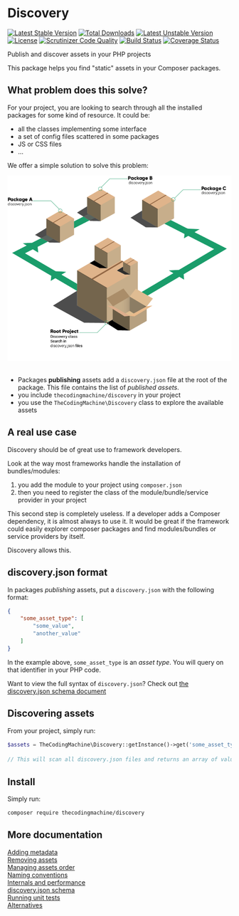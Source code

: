Discovery
=========

[![Latest Stable Version](https://poser.pugx.org/thecodingmachine/discovery/v/stable)](https://packagist.org/packages/thecodingmachine/discovery)
[![Total Downloads](https://poser.pugx.org/thecodingmachine/discovery/downloads)](https://packagist.org/packages/thecodingmachine/discovery)
[![Latest Unstable Version](https://poser.pugx.org/thecodingmachine/discovery/v/unstable)](https://packagist.org/packages/thecodingmachine/discovery)
[![License](https://poser.pugx.org/thecodingmachine/discovery/license)](https://packagist.org/packages/thecodingmachine/discovery)
[![Scrutinizer Code Quality](https://scrutinizer-ci.com/g/thecodingmachine/discovery/badges/quality-score.png?b=1.1)](https://scrutinizer-ci.com/g/thecodingmachine/discovery/?branch=1.1)
[![Build Status](https://travis-ci.org/thecodingmachine/discovery.svg?branch=1.1)](https://travis-ci.org/thecodingmachine/discovery)
[![Coverage Status](https://coveralls.io/repos/thecodingmachine/discovery/badge.svg?branch=1.1&service=github)](https://coveralls.io/github/thecodingmachine/discovery?branch=1.1)

Publish and discover assets in your PHP projects

This package helps you find "static" assets in your Composer packages.

What problem does this solve?
-----------------------------

For your project, you are looking to search through all the installed packages for some kind of resource. It could be:

- all the classes implementing some interface
- a set of config files scattered in some packages
- JS or CSS files
- ...

We offer a simple solution to solve this problem:

<div class="text-center">
<img class="img-responsive" src="doc/img/schema.png" alt="" />
</div>

<br/>

- Packages **publishing** assets add a `discovery.json` file at the root of the package. This file contains the list of *published assets*.
- you include `thecodingmachine/discovery` in your project
- you use the `TheCodingMachine\Discovery` class to explore the available assets

A real use case
---------------

Discovery should be of great use to framework developers.

Look at the way most frameworks handle the installation of bundles/modules:
 
 1. you add the module to your project using `composer.json`
 2. then you need to register the class of the module/bundle/service provider in your project

This second step is completely useless. If a developer adds a Composer dependency, it is almost always to use it. It would be great if the framework could easily explorer composer packages and find modules/bundles or service providers by itself.

Discovery allows this.


discovery.json format
-----------------------

In packages *publishing* assets, put a `discovery.json` with the following format:

```json
{
    "some_asset_type": [
        "some_value",
        "another_value"
    ]
}
```

In the example above, `some_asset_type` is an *asset type*. You will query on that identifier in your PHP code.

Want to view the full syntax of `discovery.json`? Check out [the discovery.json schema document](doc/discovery_schema.md)

Discovering assets
------------------

From your project, simply run:

```php
$assets = TheCodingMachine\Discovery::getInstance()->get('some_asset_type');

// This will scan all discovery.json files and returns an array of values.
```

Install
-------

Simply run:

```sh
composer require thecodingmachine/discovery
```

More documentation
------------------

<div class="row">
    <div class="col-xs-12 col-sm-6">
        <a href="doc/metadata.html" class="btn btn-primary btn-large btn-block">Adding metadata</a>
    </div>
    <div class="col-xs-12 col-sm-6">
        <a href="doc/remove.html" class="btn btn-primary btn-large btn-block">Removing assets</a>
    </div>
</div>
<div class="row">
    <div class="col-xs-12 col-sm-6">
        <a href="doc/order.html" class="btn btn-primary btn-large btn-block">Managing assets order</a>
    </div>
    <div class="col-xs-12 col-sm-6">
        <a href="doc/conventions.html" class="btn btn-primary btn-large btn-block">Naming conventions</a>
    </div>
</div>
<div class="row">
    <div class="col-xs-12 col-sm-6">
        <a href="doc/internals.html" class="btn btn-primary btn-large btn-block">Internals and performance</a>
    </div>
    <div class="col-xs-12 col-sm-6">
        <a href="doc/discovery_schema.html" class="btn btn-primary btn-large btn-block">discovery.json schema</a>
    </div>
</div>
<div class="row">
    <div class="col-xs-12 col-sm-6">
        <a href="doc/unit_tests.html" class="btn btn-info btn-large btn-block">Running unit tests</a>
    </div>
    <div class="col-xs-12 col-sm-6">
        <a href="doc/alternatives.html" class="btn btn-info btn-large btn-block">Alternatives</a>
    </div>
</div>
